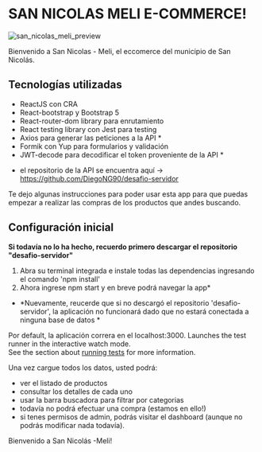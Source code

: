 # SAN NICOLAS MELI E-COMMERCE!

![san_nicolas_meli_preview](https://user-images.githubusercontent.com/63425447/129831537-93f29875-13b8-48b6-ab2c-d4804e3e14dc.gif)

Bienvenido a San Nicolas - Meli, el eccomerce del municipio de San Nicolás.

## Tecnologías utilizadas
- ReactJS con CRA
- React-bootstrap y Bootstrap 5
- React-router-dom library para enrutamiento
- React testing library con Jest para testing
- Axios para generar las peticiones a la API *
- Formik con Yup para formularios y validación
- JWT-decode para decodificar el token proveniente de la API * 

* el repositorio de la API se encuentra aquí → https://github.com/DiegoNG90/desafio-servidor

Te dejo algunas instrucciones para poder usar esta app para que puedas empezar a realizar las compras de los productos que andes buscando.

## Configuración inicial
**Si todavía no lo ha hecho, recuerdo primero descargar el repositorio "desafio-servidor"**

1. Abra su terminal integrada e instale todas las dependencias ingresando el comando 'npm install'
2. Ahora ingrese npm start y en breve podrá navegar la app*

* *Nuevamente, reucerde que si no descargó el repositorio 'desafio-servidor', la aplicación no funcionará dado que no estará conectada a ninguna base de datos *

Por default, la aplicación correra en el localhost:3000.
Launches the test runner in the interactive watch mode.\
See the section about [running tests](https://facebook.github.io/create-react-app/docs/running-tests) for more information.

Una vez cargue todos los datos, usted podrá:
- ver el listado de productos
- consultar los detalles de cada uno
- usar la barra buscadora para filtrar por categorias
- todavía no podrá efectuar una compra (estamos en ello!)
- si tenes permisos de admin, podrás visitar el dashboard (aunque no podrás modificar nada todavía).

Bienvenido a San Nicolás -Meli!
